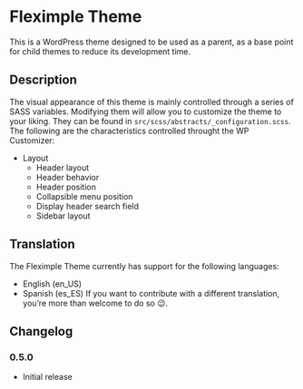 # Fleximple Theme
This is a WordPress theme designed to be used as a parent, as a base point for child themes to reduce its development time.

## Description
The visual appearance of this theme is mainly controlled through a series of SASS variables. Modifying them will allow you to customize the theme to your liking. They can be found in `src/scss/abstracts/_configuration.scss`.
The following are the characteristics controlled throught the WP Customizer:
- Layout
  - Header layout
  - Header behavior
  - Header position
  - Collapsible menu position
  - Display header search field
  - Sidebar layout

## Translation
The Fleximple Theme currently has support for the following languages:
- English (en_US)
- Spanish (es_ES)
If you want to contribute with a different translation, you’re more than welcome to do so 😉.

## Changelog
### 0.5.0
- Initial release